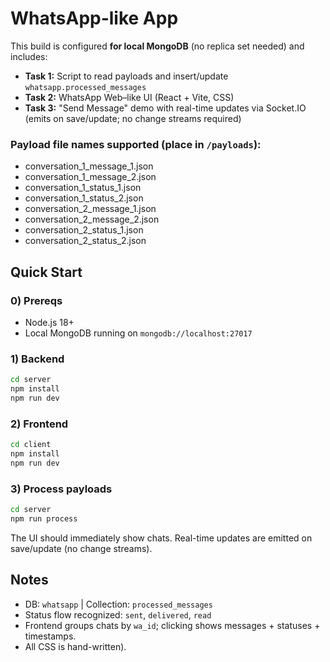 # WhatsApp-like App 

This build is configured **for local MongoDB** (no replica set needed) and includes:
- **Task 1:** Script to read payloads and insert/update `whatsapp.processed_messages`
- **Task 2:** WhatsApp Web–like UI (React + Vite, CSS)
- **Task 3:** "Send Message" demo with real-time updates via Socket.IO (emits on save/update; no change streams required)

### Payload file names supported (place in `/payloads`):
- conversation_1_message_1.json
- conversation_1_message_2.json
- conversation_1_status_1.json
- conversation_1_status_2.json
- conversation_2_message_1.json
- conversation_2_message_2.json
- conversation_2_status_1.json
- conversation_2_status_2.json

## Quick Start

### 0) Prereqs
- Node.js 18+
- Local MongoDB running on `mongodb://localhost:27017`

### 1) Backend
```bash
cd server
npm install
npm run dev             
```

### 2) Frontend
```bash
cd client
npm install
npm run dev      
```

### 3) Process payloads
```bash
cd server
npm run process      
```
The UI should immediately show chats. Real-time updates are emitted on save/update (no change streams).

## Notes
- DB: `whatsapp` | Collection: `processed_messages`
- Status flow recognized: `sent`, `delivered`, `read`
- Frontend groups chats by `wa_id`; clicking shows messages + statuses + timestamps.
- All CSS is hand-written).
